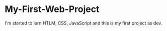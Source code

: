 # My-First-Web-Project
I'm started to lern HTLM, CSS, JavaScript and this is my first project as dev.
